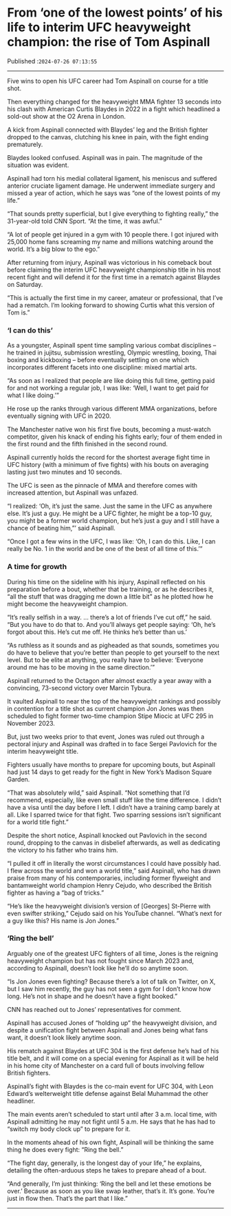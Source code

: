 # From ‘one of the lowest points’ of his life to interim UFC heavyweight champion: the rise of Tom Aspinall

Published :`2024-07-26 07:13:55`

---

Five wins to open his UFC career had Tom Aspinall on course for a title shot.

Then everything changed for the heavyweight MMA fighter 13 seconds into his clash with American Curtis Blaydes in 2022 in a fight which headlined a sold-out show at the O2 Arena in London.

A kick from Aspinall connected with Blaydes’ leg and the British fighter dropped to the canvas, clutching his knee in pain, with the fight ending prematurely.

Blaydes looked confused. Aspinall was in pain. The magnitude of the situation was evident.

Aspinall had torn his medial collateral ligament, his meniscus and suffered anterior cruciate ligament damage. He underwent immediate surgery and missed a year of action, which he says was “one of the lowest points of my life.”

“That sounds pretty superficial, but I give everything to fighting really,” the 31-year-old told CNN Sport. “At the time, it was awful.”

“A lot of people get injured in a gym with 10 people there. I got injured with 25,000 home fans screaming my name and millions watching around the world. It’s a big blow to the ego.”

After returning from injury, Aspinall was victorious in his comeback bout before claiming the interim UFC heavyweight championship title in his most recent fight and will defend it for the first time in a rematch against Blaydes on Saturday.

“This is actually the first time in my career, amateur or professional, that I’ve had a rematch. I’m looking forward to showing Curtis what this version of Tom is.”

### ‘I can do this’

As a youngster, Aspinall spent time sampling various combat disciplines – he trained in jujitsu, submission wrestling, Olympic wrestling, boxing, Thai boxing and kickboxing – before eventually settling on one which incorporates different facets into one discipline: mixed martial arts.

“As soon as I realized that people are like doing this full time, getting paid for and not working a regular job, I was like: ‘Well, I want to get paid for what I like doing.’”

He rose up the ranks through various different MMA organizations, before eventually signing with UFC in 2020.

The Manchester native won his first five bouts, becoming a must-watch competitor, given his knack of ending his fights early; four of them ended in the first round and the fifth finished in the second round.

Aspinall currently holds the record for the shortest average fight time in UFC history (with a minimum of five fights) with his bouts on averaging lasting just two minutes and 10 seconds.

The UFC is seen as the pinnacle of MMA and therefore comes with increased attention, but Aspinall was unfazed.

“I realized: ‘Oh, it’s just the same. Just the same in the UFC as anywhere else. It’s just a guy. He might be a UFC fighter, he might be a top-10 guy, you might be a former world champion, but he’s just a guy and I still have a chance of beating him,”’ said Aspinall.

“Once I got a few wins in the UFC, I was like: ‘Oh, I can do this. Like, I can really be No. 1 in the world and be one of the best of all time of this.’”

### A time for growth

During his time on the sideline with his injury, Aspinall reflected on his preparation before a bout, whether that be training, or as he describes it, “all the stuff that was dragging me down a little bit” as he plotted how he might become the heavyweight champion.

“It’s really selfish in a way. … there’s a lot of friends I’ve cut off,” he said. “But you have to do that to. And you’ll always get people saying: ‘Oh, he’s forgot about this. He’s cut me off. He thinks he’s better than us.’

“As ruthless as it sounds and as pigheaded as that sounds, sometimes you do have to believe that you’re better than people to get yourself to the next level. But to be elite at anything, you really have to believe: ‘Everyone around me has to be moving in the same direction.’”

Aspinall returned to the Octagon after almost exactly a year away with a convincing, 73-second victory over Marcin Tybura.

It vaulted Aspinall to near the top of the heavyweight rankings and possibly in contention for a title shot as current champion Jon Jones was then scheduled to fight former two-time champion Stipe Miocic at UFC 295 in November 2023.

But, just two weeks prior to that event, Jones was ruled out through a pectoral injury and Aspinall was drafted in to face Sergei Pavlovich for the interim heavyweight title.

Fighters usually have months to prepare for upcoming bouts, but Aspinall had just 14 days to get ready for the fight in New York’s Madison Square Garden.

“That was absolutely wild,” said Aspinall. “Not something that I’d recommend, especially, like even small stuff like the time difference. I didn’t have a visa until the day before I left. I didn’t have a training camp barely at all. Like I sparred twice for that fight. Two sparring sessions isn’t significant for a world title fight.”

Despite the short notice, Aspinall knocked out Pavlovich in the second round, dropping to the canvas in disbelief afterwards, as well as dedicating the victory to his father who trains him.

“I pulled it off in literally the worst circumstances I could have possibly had. I flew across the world and won a world title,” said Aspinall, who has drawn praise from many of his contemporaries, including former flyweight and bantamweight world champion Henry Cejudo, who described the British fighter as having a “bag of tricks.”

“He’s like the heavyweight division’s version of [Georges] St-Pierre with even swifter striking,” Cejudo said on his YouTube channel. “What’s next for a guy like this? His name is Jon Jones.”

### ‘Ring the bell’

Arguably one of the greatest UFC fighters of all time, Jones is the reigning heavyweight champion but has not fought since March 2023 and, according to Aspinall, doesn’t look like he’ll do so anytime soon.

“Is Jon Jones even fighting? Because there’s a lot of talk on Twitter, on X, but I saw him recently, the guy has not seen a gym for I don’t know how long. He’s not in shape and he doesn’t have a fight booked.”

CNN has reached out to Jones’ representatives for comment.

Aspinall has accused Jones of “holding up” the heavyweight division, and despite a unification fight between Aspinall and Jones being what fans want, it doesn’t look likely anytime soon.

His rematch against Blaydes at UFC 304 is the first defense he’s had of his title belt, and it will come on a special evening for Aspinall as it will be held in his home city of Manchester on a card full of bouts involving fellow British fighters.

Aspinall’s fight with Blaydes is the co-main event for UFC 304, with Leon Edward’s welterweight title defense against Belal Muhammad the other headliner.

The main events aren’t scheduled to start until after 3 a.m. local time, with Aspinall admitting he may not fight until 5 a.m. He says that he has had to “switch my body clock up” to prepare for it.

In the moments ahead of his own fight, Aspinall will be thinking the same thing he does every fight: “Ring the bell.”

“The fight day, generally, is the longest day of your life,” he explains, detailing the often-arduous steps he takes to prepare ahead of a bout.

“And generally, I’m just thinking: ‘Ring the bell and let these emotions be over.’ Because as soon as you like swap leather, that’s it. It’s gone. You’re just in flow then. That’s the part that I like.”

---

